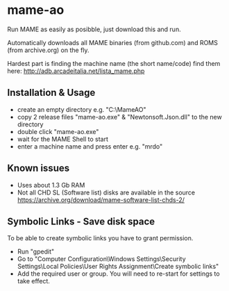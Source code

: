 # mame-ao

Run MAME as easily as posibble, just download this and run.

Automatically downloads all MAME binaries (from github.com) and ROMS (from archive.org) on the fly.

Hardest part is finding the machine name (the short name/code) find them here: http://adb.arcadeitalia.net/lista_mame.php

## Installation & Usage

- create an empty directory e.g. "C:\MameAO"
- copy 2 release files "mame-ao.exe" & "Newtonsoft.Json.dll" to the new directory
- double click "mame-ao.exe"
- wait for the MAME Shell to start
- enter a machine name and press enter e.g. "mrdo"

## Known issues

- Uses about 1.3 Gb RAM
- Not all CHD SL (Software list) disks are available in the source https://archive.org/download/mame-software-list-chds-2/

## Symbolic Links - Save disk space

To be able to create symbolic links you have to grant permission.

- Run "gpedit"
- Go to "Computer Configuration\Windows Settings\Security Settings\Local Policies\User Rights Assignment\Create symbolic links"
- Add the required user or group. You will need to re-start for settings to take effect.
